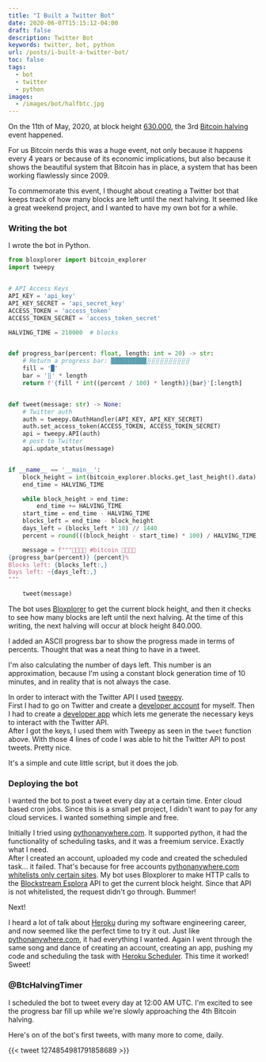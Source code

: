 ```yaml
---
title: "I Built a Twitter Bot"
date: 2020-06-07T15:15:12-04:00
draft: false
description: Twitter Bot
keywords: twitter, bot, python
url: /posts/i-built-a-twitter-bot/
toc: false
tags:
  - bot
  - twitter
  - python
images:
  - /images/bot/halfbtc.jpg
---
```


On the 11th of May, 2020, at block height [630.000](https://www.blockchain.com/btc/block/000000000000000000024bead8df69990852c202db0e0097c1a12ea637d7e96d), the 3rd [Bitcoin halving](https://www.bitcoinblockhalf.com/) event happened.

For us Bitcoin nerds this was a huge event, not only because it happens every 4 years or because of its economic implications, but also because it shows the beautiful system that Bitcoin has in place, a system that has been working flawlessly since 2009.

To commemorate this event, I thought about creating a Twitter bot that keeps track of how many blocks are left until the next halving. It seemed like a great weekend project, and I wanted to have my own bot for a while.

### Writing the bot

I wrote the bot in Python.

```python
from bloxplorer import bitcoin_explorer
import tweepy


# API Access Keys
API_KEY = 'api_key'
API_KEY_SECRET = 'api_secret_key'
ACCESS_TOKEN = 'access_token'
ACCESS_TOKEN_SECRET = 'access_token_secret'

HALVING_TIME = 210000  # blocks


def progress_bar(percent: float, length: int = 20) -> str:
    # Return a progress bar: ██████████⣿⣿⣿⣿⣿⣿⣿⣿⣿⣿
    fill = '█'
    bar = '⣿' * length
    return f'{fill * int((percent / 100) * length)}{bar}'[:length]


def tweet(message: str) -> None:
    # Twitter auth
    auth = tweepy.OAuthHandler(API_KEY, API_KEY_SECRET)
    auth.set_access_token(ACCESS_TOKEN, ACCESS_TOKEN_SECRET)
    api = tweepy.API(auth)
    # post to Twitter
    api.update_status(message)


if __name__ == '__main__':
    block_height = int(bitcoin_explorer.blocks.get_last_height().data)
    end_time = HALVING_TIME

    while block_height > end_time:
        end_time += HALVING_TIME
    start_time = end_time - HALVING_TIME
    blocks_left = end_time - block_height
    days_left = (blocks_left * 10) // 1440
    percent = round(((block_height - start_time) * 100) / HALVING_TIME, 2)

    message = f"""🚀🚀🚀🚀 #bitcoin 🚀🚀🚀🚀
{progress_bar(percent)} {percent}%
Blocks left: {blocks_left:,}
Days left: ~{days_left:,}
"""

    tweet(message)

```

The bot uses [Bloxplorer](https://valinsky.me/posts/bloxplorer/) to get the current block height, and then it checks to see how many blocks are left until the next halving. At the time of this writing, the next halving will occur at block height 840.000.

I added an ASCII progress bar to show the progress made in terms of percents. Thought that was a neat thing to have in a tweet.

I'm also calculating the number of days left. This number is an approximation, because I'm using a constant block generation time of 10 minutes, and in reality that is not always the case.

In order to interact with the Twitter API I used [tweepy](https://github.com/tweepy/tweepy).  
First I had to go on Twitter and create a [developer account](https://developer.twitter.com/en/docs/basics/developer-portal/overview) for myself. Then I had to create a [developer app](https://developer.twitter.com/en/docs/basics/apps/overview) which lets me generate the necessary keys to interact with the Twitter API.  
After I got the keys, I used them with Tweepy as seen in the `tweet` function above. With those 4 lines of code I was able to hit the Twitter API to post tweets. Pretty nice.

It's a simple and cute little script, but it does the job.

### Deploying the bot

I wanted the bot to post a tweet every day at a certain time. Enter cloud based cron jobs. Since this is a small pet project, I didn't want to pay for any cloud services. I wanted something simple and free.

Initially I tried using [pythonanywhere.com](https://pythonanywhere.com). It supported python, it had the functionality of scheduling tasks, and it was a freemium service. Exactly what I need.  
After I created an account, uploaded my code and created the scheduled task... it failed. That's because for free accounts [pythonanywhere.com](https://pythonanywhere.com) [whitelists only certain sites](https://www.pythonanywhere.com/whitelist/). My bot uses Bloxplorer to make HTTP calls to the [Blockstream Esplora](https://github.com/Blockstream/esplora/blob/master/API.md) API to get the current block height. Since that API is not whitelisted, the request didn't go through. Bummer!

Next!

I heard a lot of talk about [Heroku](https://www.heroku.com/) during my software engineering career, and now seemed like the perfect time to try it out. Just like [pythonanywhere.com](https://pythonanywhere.com), it had everything I wanted. Again I went through the same song and dance of creating an account, creating an app, pushing my code and scheduling the task with [Heroku Scheduler](https://devcenter.heroku.com/articles/scheduler). This time it worked! Sweet!

### @BtcHalvingTimer

I scheduled the bot to tweet every day at 12:00 AM UTC. I'm excited to see the progress bar fill up while we're slowly approaching the 4th Bitcoin halving.

Here's on of the bot's first tweets, with many more to come, daily.

{{< tweet 1274854981791858689 >}}
